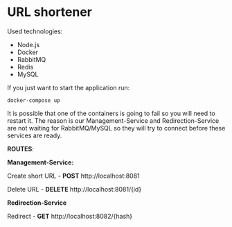 # URL shortener

Used technologies: 
- Node.js
- Docker
- RabbitMQ
- Redis
- MySQL

If you just want to start the application run:

    docker-compose up
It is possible that one of the containers is going to fail so you will need to restart it.
The reason is our Management-Service and Redirection-Service are not waiting for RabbitMQ/MySQL so they will try to connect before these services are ready.

**ROUTES**:

**Management-Service:**

Create short URL - **POST** http://localhost:8081

Delete URL - **DELETE** http://localhost:8081/{id}

**Redirection-Service**

Redirect - **GET** http://localhost:8082/{hash}
